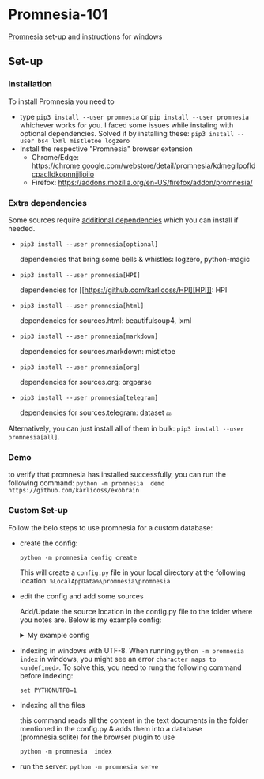 # Promnesia-101
[Promnesia](https://github.com/karlicoss/promnesia) set-up and instructions for windows

## Set-up
### Installation

To install Promnesia you need to 
- type `pip3 install --user promnesia` or `pip install --user promnesia` whichever works for you. 
    I faced some issues while instaling with optional dependencies. Solved it by installing these: `pip3 install --user bs4 lxml mistletoe logzero`
- Install the respective "Promnesia" browser extension
    - Chrome/Edge: https://chrome.google.com/webstore/detail/promnesia/kdmegllpofldcpaclldkopnnjjljoiio
    - Firefox: https://addons.mozilla.org/en-US/firefox/addon/promnesia/

### Extra dependencies
Some sources require [additional dependencies](https://github.com/karlicoss/promnesia/blob/master/doc/SOURCES.org#extra-dependencies) which you can install if needed.

- `pip3 install --user promnesia[optional]`

   dependencies that bring some bells & whistles: logzero, python-magic
- `pip3 install --user promnesia[HPI]`

   dependencies for [[https://github.com/karlicoss/HPI][HPI]]: HPI
- `pip3 install --user promnesia[html]`

   dependencies for sources.html: beautifulsoup4, lxml
- `pip3 install --user promnesia[markdown]`

   dependencies for sources.markdown: mistletoe
- `pip3 install --user promnesia[org]`

   dependencies for sources.org: orgparse
- `pip3 install --user promnesia[telegram]`

   dependencies for sources.telegram: dataset
:end:

Alternatively, you can just install all of them in bulk: `pip3 install --user promnesia[all]`.

### Demo

to verify that promnesia has installed successfully, you can run the following command: `python -m promnesia  demo https://github.com/karlicoss/exobrain`

### Custom Set-up

Follow the belo steps to use promnesia for a custom database:

- create the config: 
    ```
    python -m promnesia config create
    ```

    This will create a `config.py` file in your local directory at the following location: `%LocalAppData%\promnesia\promnesia`
- edit the config and add some sources

    Add/Update the source location in the config.py file to the folder where you notes are. Below is my example config:

    <details>
    <summary>My example config</summary>
    
    ```python
    from promnesia.common import Source
    from promnesia.sources import auto

    SOURCES = [
        Source(
            auto.index,
            'C:/Users/AnweshG/AppData/Local/promnesia/promnesia/Local_Promnesia',
            name='My Notes',
        )
    ]

    ```
    </details>

- Indexing in windows with UTF-8. When running `python -m promnesia  index` in windows, you might see an error `character maps to <undefined>`. To solve this, you need to rung the following command before indexing:

    ```
    set PYTHONUTF8=1
    ```
- Indexing all the files

    this command reads all the content in the text documents in the folder mentioned in the config.py & adds them into a database (promnesia.sqlite) for the browser plugin to use
    ```
    python -m promnesia  index
    ```
- run the server: `python -m promnesia serve`
